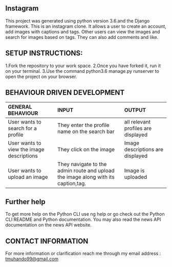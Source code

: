 ## Instagram
This project was generated using python version 3.6.and the Django framework. This is an instagram  clone. It allows a user to create an account, add images with captions and tags. Other users can view the images and search for images based on tags. They can also add comments and like.

## SETUP INSTRUCTIONS:
1.Fork the repository to your work space.
2.Once you have forked it, run it on your terminal.
3.Use the command python3.6 manage.py runserver to open the project on your browser.



## BEHAVIOUR DRIVEN DEVELOPMENT
| GENERAL BEHAVIOUR | INPUT | OUTPUT|
|:------------------|:--------|:-----------|
|User wants to search for a profile| They enter the profile name on the search bar |all relevant profiles are displayed|
|User wants to view the image descriptions|They click on the image |Image descriptions are displayed|
|User wants to upload an image| They navigate to the admin route and upload the image along with its caption,tag.|Image is uploaded|




## Further help
To get more help on the Python CLI use ng help or go check out the Python CLI README and Python documentation. You may also read the news API documentation on the news API website.

## CONTACT INFORMATION
For more information or clarification reach me through my email address : tmuhando99@gmail.com
